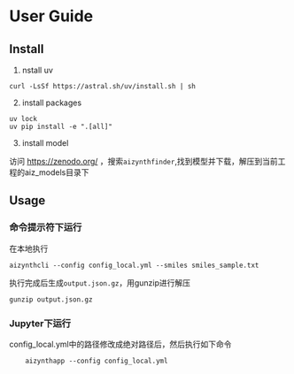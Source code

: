 # User Guide

## Install

1. nstall uv
```shell
curl -LsSf https://astral.sh/uv/install.sh | sh
```

2. install packages
```shell
uv lock
uv pip install -e ".[all]" 
```

3. install model

访问 https://zenodo.org/ ，搜索`aizynthfinder`,找到模型并下载，解压到当前工程的aiz_models目录下


## Usage

### 命令提示符下运行
在本地执行
```shell
aizynthcli --config config_local.yml --smiles smiles_sample.txt
```
执行完成后生成`output.json.gz`，用gunzip进行解压

```shell
gunzip output.json.gz
```

### Jupyter下运行
config_local.yml中的路径修改成绝对路径后，然后执行如下命令

```shell
    aizynthapp --config config_local.yml
```
